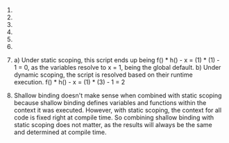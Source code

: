 1.

2.

3.

4.

5.

6.

7. a) Under static scoping, this script ends up being f() * h() - x = (1) * (1) - 1 = 0, as the variables resolve to x = 1, being the global default.
   b) Under dynamic scoping, the script is resolved based on their runtime execution. f() * h() - x = (1) * (3) - 1 =  2

8. Shallow binding doesn't make sense when combined with static scoping because shallow binding defines variables and functions within the context it was executed. However, with static scoping, the context for all code is fixed right at compile time. So combining shallow binding with static scoping does not matter, as the results will always be the same and determined at compile time.